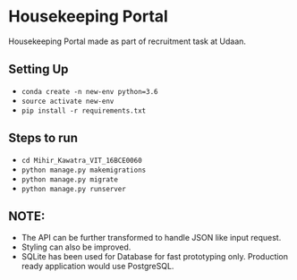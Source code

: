 # Housekeeping Portal
Housekeeping Portal made as part of recruitment task at Udaan.

## Setting Up
 - `conda create -n new-env python=3.6`
 - `source activate new-env`
 - `pip install -r requirements.txt`

## Steps to run
 - `cd Mihir_Kawatra_VIT_16BCE0060`
 - `python manage.py makemigrations`
 - `python manage.py migrate`
 - `python manage.py runserver`


 ## NOTE:

 - The API can be further transformed to handle JSON like input request.
 - Styling can also be improved.
 - SQLite has been used for Database for fast prototyping only. Production ready application would use PostgreSQL.
